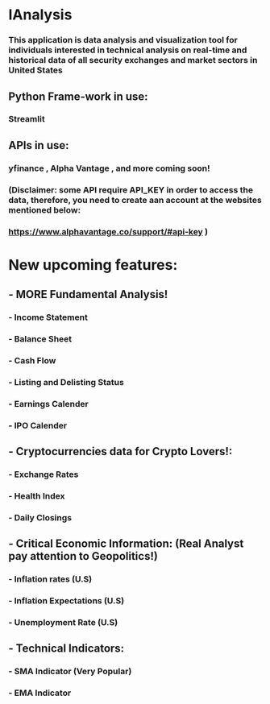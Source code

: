 # IAnalysis

### This application is data analysis and visualization tool for individuals interested in technical analysis on real-time and historical data of all security exchanges and market sectors in United States 

## Python Frame-work in use:
### Streamlit





## APIs in use: 
### yfinance , Alpha Vantage , and more coming soon!
### (Disclaimer: some API require API_KEY in order to access the data, therefore, you need to create aan account at the websites mentioned below: 
### https://www.alphavantage.co/support/#api-key )



# New upcoming features:

##  - MORE Fundamental Analysis!
### - Income Statement 
### - Balance Sheet
### - Cash Flow
### - Listing and Delisting Status
### - Earnings Calender
### - IPO Calender


##  - Cryptocurrencies data for Crypto Lovers!:
### - Exchange Rates
### - Health Index
### - Daily Closings


##  - Critical Economic Information: (Real Analyst pay attention to Geopolitics!)
### - Inflation rates (U.S)
### - Inflation Expectations (U.S)
### - Unemployment Rate (U.S) 


## - Technical Indicators: 

### - SMA Indicator (Very Popular)
### - EMA Indicator 

